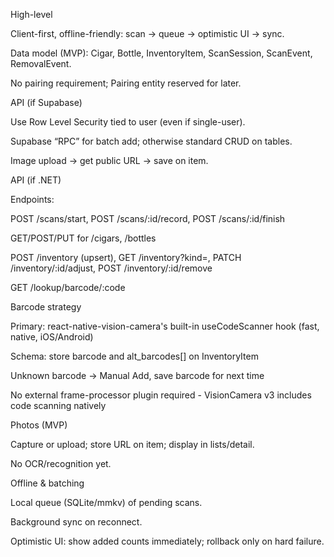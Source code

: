 High-level

Client-first, offline-friendly: scan → queue → optimistic UI → sync.

Data model (MVP): Cigar, Bottle, InventoryItem, ScanSession, ScanEvent, RemovalEvent.

No pairing requirement; Pairing entity reserved for later.

API (if Supabase)

Use Row Level Security tied to user (even if single-user).

Supabase “RPC” for batch add; otherwise standard CRUD on tables.

Image upload → get public URL → save on item.

API (if .NET)

Endpoints:

POST /scans/start, POST /scans/:id/record, POST /scans/:id/finish

GET/POST/PUT for /cigars, /bottles

POST /inventory (upsert), GET /inventory?kind=, PATCH /inventory/:id/adjust, POST /inventory/:id/remove

GET /lookup/barcode/:code

Barcode strategy

Primary: react-native-vision-camera's built-in useCodeScanner hook (fast, native, iOS/Android)

Schema: store barcode and alt_barcodes[] on InventoryItem

Unknown barcode → Manual Add, save barcode for next time

No external frame-processor plugin required - VisionCamera v3 includes code scanning natively

Photos (MVP)

Capture or upload; store URL on item; display in lists/detail.

No OCR/recognition yet.

Offline & batching

Local queue (SQLite/mmkv) of pending scans.

Background sync on reconnect.

Optimistic UI: show added counts immediately; rollback only on hard failure.